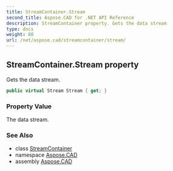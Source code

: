 ```yaml
---
title: StreamContainer.Stream
second_title: Aspose.CAD for .NET API Reference
description: StreamContainer property. Gets the data stream
type: docs
weight: 80
url: /net/aspose.cad/streamcontainer/stream/
---
```

## StreamContainer.Stream property

Gets the data stream.

```csharp
public virtual Stream Stream { get; }
```

### Property Value

The data stream.

### See Also

* class [StreamContainer](../)
* namespace [Aspose.CAD](../../streamcontainer/)
* assembly [Aspose.CAD](../../../)


